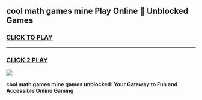 
## cool math games mine Play Online 👋 Unblocked Games
<h3>
<a href="https://news.freeplayer.one?title=cool_math_games_mine&ref=17CMG">CLICK TO PLAY</a></h3>
<hr>

<h3>
<a href="https://news.freeplayer.one?title=cool_math_games_mine&ref=17CMG">CLICK 2 PLAY</a>
  
</h3>

<a href="https://news.freeplayer.one?title=cool_math_games_mine&ref=17CMG/"><img src="https://clearcache.store/games.png"></a>


**cool math games mine games unblocked: Your Gateway to Fun and Accessible Online Gaming**
